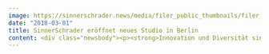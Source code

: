 ```yaml
---
image: https://sinnerschrader.news/media/filer_public_thumbnails/filer_public/07/56/0756b684-8f66-4e1e-82c5-3bcdb552bb9c/700px_berlin_office.png__480x288_q85_crop_subsampling-2_upscale.png
date: "2018-03-01"
title: SinnerSchrader eröffnet neues Studio in Berlin
content: <div class="newsbody"><p><strong>Innovation und Diversität sind Schwerpunkte im neuen Studio der Digitalagentur</strong></p><p><br/><strong>Hamburg, März 2018</strong> – SinnerSchrader wächst weiter und startet diesen Monat mit einem 20-köpfigen Team in Berlin. Die Fokussierung auf digitale Produktinnovation, Diversität und Internationalität zeichnet das englisch-sprachige Studio aus. Startkunden für die Berliner bilden zunächst Innovation Labs aus den Bereichen Mobility und Finance, die SinnerSchrader bereits übergreifend betreut. </p><p>„Berlin ist ein Magnet für internationale Talente mit unterschiedlichsten Hintergründen, denen wir Gestaltungsmöglichkeiten für digitale Produktentwicklung bieten. Die tollen Flächen unseres neuen Studios ermöglichen kreatives und crossfunktionales Arbeiten. Wir haben die Ambition, Dinge auch mal anders zu machen, damit unsere Kunden immer einen Schritt voraus sind”, erläutert Amy Chan, die als Executive Director Strategy zusammen mit Anthony Wottrich (Executive Director Product &amp;amp; Client Management) und Uwe Bartsch (Executive Director Product Engineering) das Studio führen wird. Uwe Bartsch wechselte erst zum Start des Studios im März vom HRS Innovation Hub zu SinnerSchrader. </p><p>Martin Gassner, der als Managing Director das Product Design bei SinnerSchrader übergreifend verantwortet, freut sich ebenso&#58; “Berlin passt als eine der agilsten und kreativsten Städte der Welt perfekt zu unserer dynamischen Kundenentwicklung und bietet viel Potential im Hinblick auf eine internationale Ausrichtung am Talentmarkt sowie für den Ausbau unserer Studio-Plattform.”</p><p><strong>Über SinnerSchrader</strong><br/>SinnerSchrader gehört zu den führenden Digitalagenturen Europas mit dem Fokus auf Design und Entwicklung von digitalen Produkten und Services. Knapp 600 Mitarbeiter arbeiten an der digitalen Transformation für Unternehmen wie Allianz, Audi, comdirect bank, ERGO, Telefónica, TUI, Unitymedia und VW. SinnerSchrader wurde 1996 gegründet, ist seit<br/>1999 börsennotiert und hat Büros in Berlin, Hamburg, Frankfurt am Main, München und Prag. Seit April 2017 ist SinnerSchrader Teil von Accenture Interactive. <a href="http&#58;//sinnerschrader.com/" target="_blank">http&#58;//sinnerschrader.com</a></p></div>
---
```

